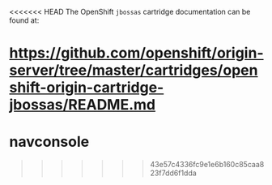 <<<<<<< HEAD
The OpenShift `jbossas` cartridge documentation can be found at:

https://github.com/openshift/origin-server/tree/master/cartridges/openshift-origin-cartridge-jbossas/README.md
=======
navconsole
==========
>>>>>>> 43e57c4336fc9e1e6b160c85caa823f7dd6f1dda
